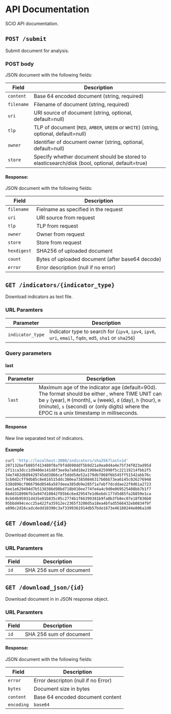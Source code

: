 # API Documentation

SCIO API documentation.

## `POST /submit`

Submit document for analysis.

### POST body

JSON document with the following fields:

| Field      | Description                                                                                    |
|------------|------------------------------------------------------------------------------------------------|
| `content`  | Base 64 encoded document (string, required)                                                    |
| `filename` | Filename of document (string, required)                                                        |
| `uri`      | URI source of document (string, optional, default=null)                                        |
| `tlp`      | TLP of document (`RED`, `AMBER`, `GREEN` or `WHITE`) (string, optional, default=null)          |
| `owner`    | Identifier of document owner (string, optional, default=null)                                  |
| `store`    | Specify whether document should be stored to elasticsearch/disk (bool, optional, default=true) |

#### Response:

JSON document with the following fields:

| Field       | Description                                      |
|-------------|--------------------------------------------------|
| `filename`  | Fielname as specified in the request             |
| `uri`       | URI source from request                          |
| `tlp`       | TLP from request                                 |
| `owner`     | Owner from request                               |
| `store`     | Store from request                               |
| `hexdigest` | SHA256 of uploaded document                      |
| `count`     | Bytes of uploaded document (after base64 decode) |
| `error`     | Error description (null if no error)             |

## `GET /indicators/{indicator_type}`

Download indicators as text file.

### URL Paramters

| Parameter        | Description                                                                                              |
|------------------|----------------------------------------------------------------------------------------------------------|
| `indicator_type` | Indicator type to search for (`ipv4`, `ipv4`, `ipv6`, `uri`, `email`, `fqdn`, `md5`, `sha1` or `sha256`) |

### Query parameters

#### last


| Parameter | Description                                                                                                                                                                                                                                                                                     |
|-----------|-------------------------------------------------------------------------------------------------------------------------------------------------------------------------------------------------------------------------------------------------------------------------------------------------|
| `last`    | Maximum age of the indicator age (default=90d). The format should be either <NUM><TIME UNIT>, where TIME UNIT can be `y` (year), `M` (month), `w` (week), `d` (day), `h` (hour), `m` (minute), `s` (second) or <EPOC> (only digits) where the EPOC is a unix timestamp in milliseconds. |

#### Response

New line separated text of indicators.

#### Example

```bash
curl 'http://localhost:3000/indicators/sha256?last=1d'
207132befb085f413480f8af9fdd690ddf5b9d21a9ea0d4a4e75f34f023ad95d
2f11ca3dcc1d9400e141d8f3ee9a7a0d18e21908e825990f5c22119214fbb2f5
34e7482d689429745dd3866caf5ddd5de52a179db7068f6b545ff51542abb76c
3cb0d2cff9db85c8e816515ddc380ea73850846317b0bb73ea6145c026276948
538d896cf066796d8546a587deea385db9e285f1a7ebf7dcddae22f8d61a2723
6ee1e629494d7b5138386d98bd718b010ee774fe4a4c9d0e069525408bb7b1f7
8bdd318996fb3a947d10042f85b6c6ed29547e1d6ebdc177d5d85fa26859e1ca
8cb64b95931d435e01b835c05c2774b1f66399381b9fa0b3fb8ec07e18f836b0
95bbd494cecc25a422fa35912ec2365f3200d5a18ea4bfad5566432eb0834f9f
a896c2d16cadcdedd10390c3af3399361914db57bde1673e46180244e806a1d0
```

## `GET /download/{id}`

Download document as file.

### URL Paramters

| Field      | Description             |
|------------|-------------------------|
| `id`       | SHA 256 sum of document |


## `GET /download_json/{id}`

Download document in in JSON response object.

### URL Paramters

| Field      | Description             |
|------------|-------------------------|
| `id`       | SHA 256 sum of document |


#### Response:

JSON document with the following fields:

| Field      | Description                         |
|------------|-------------------------------------|
| `error`    | Error descripton (null if no Error) |
| `bytes`    | Document size in bytes              |
| `content`  | Base 64 encoded document content    |
| `encoding` | `base64`                            |
